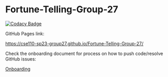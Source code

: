 # Fortune-Telling-Group-27

[![Codacy Badge](https://api.codacy.com/project/badge/Grade/247ea42e61db4a19abe4b5d84a41410f)](https://app.codacy.com/gh/cse110-sp23-group27/Fortune-Telling-Group-27?utm_source=github.com&utm_medium=referral&utm_content=cse110-sp23-group27/Fortune-Telling-Group-27&utm_campaign=Badge_Grade)

GitHub Pages link:

https://cse110-sp23-group27.github.io/Fortune-Telling-Group-27/

Check the onboarding document for process on how to push code/resolve GitHub issues:

[Onboarding](/specs/documentation/onboard.md)
